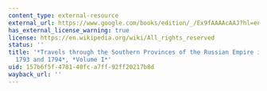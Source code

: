 ```yaml
---
content_type: external-resource
external_url: https://www.google.com/books/edition/_/Ex9fAAAAcAAJ?hl=en&gbpv=1
has_external_license_warning: true
license: https://en.wikipedia.org/wiki/All_rights_reserved
status: ''
title: '*Travels through the Southern Provinces of the Russian Empire in the Years
  1793 and 1794*, *Volume I*'
uid: 157b6f5f-4781-40fc-a7ff-92ff20217b8d
wayback_url: ''
---
```

